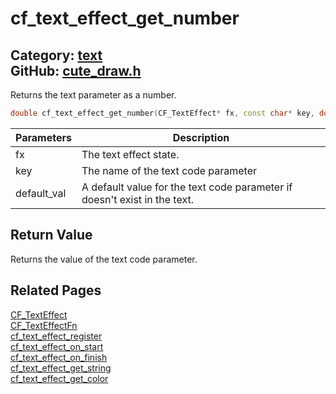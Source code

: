 [](../header.md ':include')

# cf_text_effect_get_number

Category: [text](/api_reference?id=text)  
GitHub: [cute_draw.h](https://github.com/RandyGaul/cute_framework/blob/master/include/cute_draw.h)  
---

Returns the text parameter as a number.

```cpp
double cf_text_effect_get_number(CF_TextEffect* fx, const char* key, double default_val);
```

Parameters | Description
--- | ---
fx | The text effect state.
key | The name of the text code parameter
default_val | A default value for the text code parameter if doesn't exist in the text.

## Return Value

Returns the value of the text code parameter.

## Related Pages

[CF_TextEffect](/text/cf_texteffect.md)  
[CF_TextEffectFn](/text/cf_texteffectfn.md)  
[cf_text_effect_register](/text/cf_text_effect_register.md)  
[cf_text_effect_on_start](/text/cf_text_effect_on_start.md)  
[cf_text_effect_on_finish](/text/cf_text_effect_on_finish.md)  
[cf_text_effect_get_string](/text/cf_text_effect_get_string.md)  
[cf_text_effect_get_color](/text/cf_text_effect_get_color.md)  
